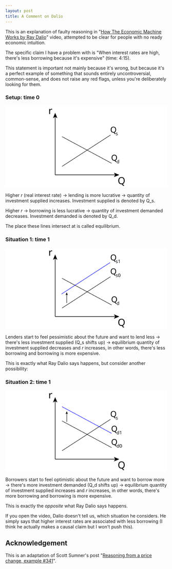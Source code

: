 ```yaml
---
layout: post
title: A Comment on Dalio
---
```


This is an explanation of faulty reasoning in "[How The Economic Machine Works by Ray Dalio](https://www.youtube.com/watch?v=PHe0bXAIuk0)" video, attempted to be clear for people with no ready economic intuition.

The specific claim I have a problem with is "When interest rates are high, there's less borrowing because it's expensive" (time: 4:15).

This statement is important not mainly because it's wrong, but because it's a perfect example of something that sounds entirely uncontroversial, common-sense, and does not raise any red flags, unless you're deliberately looking for them. 

<!--excerpt-->

### Setup: time 0

<p align="center"><img src="/files/dalio/dalio-0.svg"></p>

Higher *r* (real interest rate) &#8594; lending is more lucrative &#8594; quantity of investment supplied increases. Investment supplied is denoted by Q_s.

Higher *r*  &#8594; borrowing is less lucrative &#8594; quantity of investment demanded decreases. Investment demanded is denoted by Q_d.

The place these lines intersect at is called equilibrium.

### Situation 1: time 1

<p align="center"><img src="/files/dalio/dalio-1-1.svg"></p>

Lenders start to feel pessimistic about the future and want to lend less &#8594; there's less investment supplied (Q_s shifts up) &#8594; equilibrium quantity of investment supplied decreases and *r* increases, in other words, there's less borrowing and borrowing is more expensive.

This is exactly what Ray Dalio says happens, but consider another possibility:

### Situation 2: time 1

<p align="center"><img src="/files/dalio/dalio-1-2.svg"></p>

Borrowers start to feel optimistic about the future and want to borrow more &#8594; there's more investment demanded (Q_d shifts up) &#8594; equilibrium quantity of investment supplied increases and *r* increases, in other words, there's more borrowing and borrowing is more expensive.

This is exactly the *opposite* what Ray Dalio says happens.

If you open the video, Dalio doesn't tell us, which situation he considers. He simply says that higher interest rates are associated with less borrowing (I think he actually makes a causal claim but I won't push this).

## Acknowledgement

This is an adaptation of Scott Sumner's post "[Reasoning from a price change, example #341](http://econlog.econlib.org/archives/2015/02/reasoning_from_1.html)".